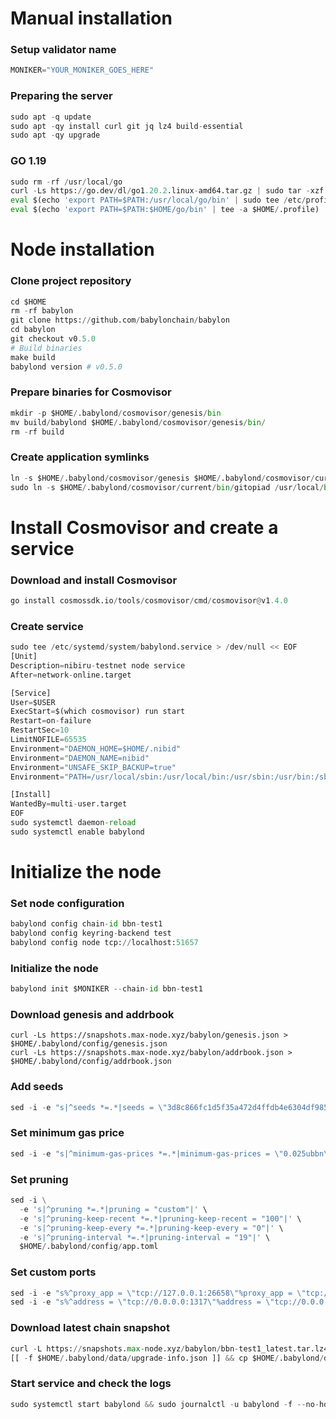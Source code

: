 # Manual installation
### Setup validator name
```python
MONIKER="YOUR_MONIKER_GOES_HERE"
```
### Preparing the server
```python
sudo apt -q update
sudo apt -qy install curl git jq lz4 build-essential
sudo apt -qy upgrade
```
### GO 1.19
```python
sudo rm -rf /usr/local/go
curl -Ls https://go.dev/dl/go1.20.2.linux-amd64.tar.gz | sudo tar -xzf - -C /usr/local
eval $(echo 'export PATH=$PATH:/usr/local/go/bin' | sudo tee /etc/profile.d/golang.sh)
eval $(echo 'export PATH=$PATH:$HOME/go/bin' | tee -a $HOME/.profile)
```
# Node installation
### Clone project repository
```python
cd $HOME
rm -rf babylon
git clone https://github.com/babylonchain/babylon
cd babylon
git checkout v0.5.0
# Build binaries
make build
babylond version # v0.5.0
```
### Prepare binaries for Cosmovisor
```python
mkdir -p $HOME/.babylond/cosmovisor/genesis/bin
mv build/babylond $HOME/.babylond/cosmovisor/genesis/bin/
rm -rf build
``` 
### Create application symlinks
```python
ln -s $HOME/.babylond/cosmovisor/genesis $HOME/.babylond/cosmovisor/current
sudo ln -s $HOME/.babylond/cosmovisor/current/bin/gitopiad /usr/local/bin/babylon
```
# Install Cosmovisor and create a service
### Download and install Cosmovisor
```python
go install cosmossdk.io/tools/cosmovisor/cmd/cosmovisor@v1.4.0
```
### Create service
```python
sudo tee /etc/systemd/system/babylond.service > /dev/null << EOF
[Unit]
Description=nibiru-testnet node service
After=network-online.target

[Service]
User=$USER
ExecStart=$(which cosmovisor) run start
Restart=on-failure
RestartSec=10
LimitNOFILE=65535
Environment="DAEMON_HOME=$HOME/.nibid"
Environment="DAEMON_NAME=nibid"
Environment="UNSAFE_SKIP_BACKUP=true"
Environment="PATH=/usr/local/sbin:/usr/local/bin:/usr/sbin:/usr/bin:/sbin:/bin:/usr/games:/usr/local/games:/snap/bin:$HOME/.babylond/cosmovisor/current/bin"

[Install]
WantedBy=multi-user.target
EOF
sudo systemctl daemon-reload
sudo systemctl enable babylond
```
# Initialize the node
### Set node configuration
```python
babylond config chain-id bbn-test1
babylond config keyring-backend test
babylond config node tcp://localhost:51657
```
### Initialize the node
```python
babylond init $MONIKER --chain-id bbn-test1
```
### Download genesis and addrbook
```pythom
curl -Ls https://snapshots.max-node.xyz/babylon/genesis.json > $HOME/.babylond/config/genesis.json
curl -Ls https://snapshots.max-node.xyz/babylon/addrbook.json > $HOME/.babylond/config/addrbook.json
```
### Add seeds
```python
sed -i -e "s|^seeds *=.*|seeds = \"3d8c866fc1d5f35a472d4ffdb4e6304df985de9e@rpc.babylon.max-node.xyz:50659\"|" $HOME/.babylond/config/config.toml
```
### Set minimum gas price
```python
sed -i -e "s|^minimum-gas-prices *=.*|minimum-gas-prices = \"0.025ubbn\"|" $HOME/.babylond/config/app.toml
```
### Set pruning
```python
sed -i \
  -e 's|^pruning *=.*|pruning = "custom"|' \
  -e 's|^pruning-keep-recent *=.*|pruning-keep-recent = "100"|' \
  -e 's|^pruning-keep-every *=.*|pruning-keep-every = "0"|' \
  -e 's|^pruning-interval *=.*|pruning-interval = "19"|' \
  $HOME/.babylond/config/app.toml
```
### Set custom ports
```python
sed -i -e "s%^proxy_app = \"tcp://127.0.0.1:26658\"%proxy_app = \"tcp://127.0.0.1:51658\"%; s%^laddr = \"tcp://127.0.0.1:26657\"%laddr = \"tcp://127.0.0.1:51657\"%; s%^pprof_laddr = \"localhost:6060\"%pprof_laddr = \"localhost:51060\"%; s%^laddr = \"tcp://0.0.0.0:26656\"%laddr = \"tcp://0.0.0.0:51656\"%; s%^prometheus_listen_addr = \":26660\"%prometheus_listen_addr = \":51660\"%" $HOME/.babylond/config/config.tomlsed -i -e "s%^address = \"tcp://0.0.0.0:1317\"%address = \"tcp://0.0.0.0:50317\"%; s%^address = \":8080\"%address = \":50080\"%; s%^address = \"0.0.0.0:9090\"%address = \"0.0.0.0:50090\"%; s%^address = \"0.0.0.0:9091\"%address = \"0.0.0.0:50091\"%; s%^address = \"0.0.0.0:8545\"%address = \"0.0.0.0:50545\"%; s%^ws-address = \"0.0.0.0:8546\"%ws-address = \"0.0.0.0:50546\"%" $HOME/.babylond/config/app.toml
sed -i -e "s%^address = \"tcp://0.0.0.0:1317\"%address = \"tcp://0.0.0.0:51317\"%; s%^address = \":8080\"%address = \":51080\"%; s%^address = \"0.0.0.0:9090\"%address = \"0.0.0.0:51090\"%; s%^address = \"0.0.0.0:9091\"%address = \"0.0.0.0:51091\"%; s%^address = \"0.0.0.0:8545\"%address = \"0.0.0.0:51545\"%; s%^ws-address = \"0.0.0.0:8546\"%ws-address = \"0.0.0.0:41546\"%" $HOME/.babylond/config/app.toml
```
### Download latest chain snapshot
```python
curl -L https://snapshots.max-node.xyz/babylon/bbn-test1_latest.tar.lz4  | tar -Ilz4 -xf - -C $HOME/.gitopia
[[ -f $HOME/.babylond/data/upgrade-info.json ]] && cp $HOME/.babylond/data/upgrade-info.json $HOME/.babylond/cosmovisor/genesis/upgrade-info.json
```
### Start service and check the logs
```python
sudo systemctl start babylond && sudo journalctl -u babylond -f --no-hostname -o cat
```
